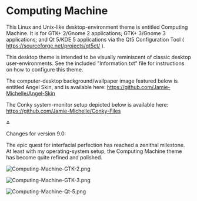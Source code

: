 # Computing Machine

This Linux and Unix-like desktop-environment theme is entitled Computing Machine. It is for GTK+ 2/Gnome 2 applications; GTK+ 3/Gnome 3 applications; and Qt 5/KDE 5 applications via the Qt5 Configuration Tool ( https://sourceforge.net/projects/qt5ct/ ).

This desktop theme is intended to be visually reminiscent of classic desktop user-environments. See the included "Information.txt" file for instructions on how to configure this theme.

The computer-desktop background/wallpaper image featured below is entitled Angel Skin, and is available here: https://github.com/Jamie-Michelle/Angel-Skin

The Conky system-monitor setup depicted below is available here: https://github.com/Jamie-Michelle/Conky-Files

⁂

Changes for version 9.0:

The epic quest for interfacial perfection has reached a zenithal milestone. At least with my operating-system setup, the Computing Machine theme has become quite refined and polished.

![Computing-Machine-GTK-2.png](https://raw.githubusercontent.com/Jamie-Michelle/Computing-Machine/master/Computing-Machine-GTK-2.png)

![Computing-Machine-GTK-3.png](https://raw.githubusercontent.com/Jamie-Michelle/Computing-Machine/master/Computing-Machine-GTK-3.png)

![Computing-Machine-Qt-5.png](https://raw.githubusercontent.com/Jamie-Michelle/Computing-Machine/master/Computing-Machine-Qt-5.png)

